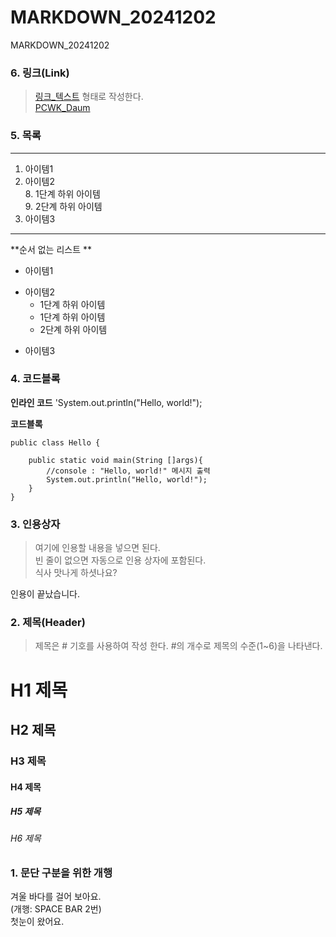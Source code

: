 # MARKDOWN_20241202
MARKDOWN_20241202

### 6. 링크(Link)
>[링크_텍스트](URL) 형태로 작성한다.  
[PCWK_Daum](https://cafe.daum.net/pcwk)

### 5. 목록
---
1. 아이템1
2. 아이템2  
   8. 1단계 하위 아이템  
   9. 2단계 하위 아이템  
9. 아이템3
***

**순서 없는 리스트  **
- 아이템1  
+ 아이템2  
  - 1단계 하위 아이템  
  + 1단계 하위 아이템  
  * 2단계 하위 아이템
- 아이템3


### 4. 코드블록
**인라인 코드** 
'System.out.println("Hello, world!");  

**코드블록**  
```
public class Hello {
	
	public static void main(String []args){
		//console : "Hello, world!" 메시지 출력
		System.out.println("Hello, world!");
	}
}
```

### 3. 인용상자
>여기에 인용할 내용을 넣으면 된다.  
>빈 줄이 없으면 자동으로 인용 상자에 포함된다.  
식사 맛나게 하셧나요?

인용이 끝났습니다.

### 2. 제목(Header)
>제목은 # 기호를 사용하여 작성 한다. #의 개수로 제목의 수준(1~6)을 나타낸다.

# H1 제목
## H2 제목
### H3 제목
#### H4 제목
##### H5 제목
###### H6 제목

### 1. 문단 구분을 위한 개행
겨울 바다를 걸어 보아요.  
(개행: SPACE BAR 2번)  
첫눈이 왔어요.  
